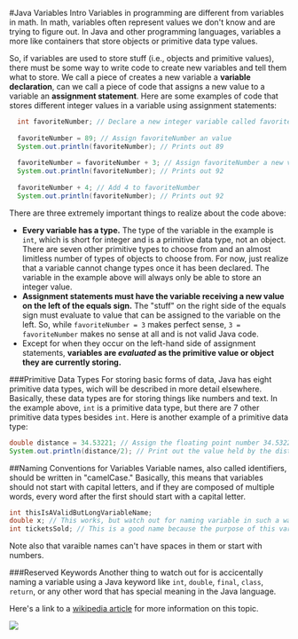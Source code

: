 #Java Variables Intro
Variables in programming are different from variables in math. In math, variables often represent values we don't know and are trying to figure out. In Java and other programming languages, variables a more like containers that store objects or primitive data type values.

So, if variables are used to store stuff (i.e., objects and primitive values), there must be some way to write code to create new variables and tell them what to store. We call a piece of creates a new variable a **variable declaration**, can we call a piece of code that assigns a new value to a variable an **assignment statement**. Here are some examples of code that stores different integer values in a variable using assignment statements:

```java
  int favoriteNumber; // Declare a new integer variable called favoriteNumber
  
  favoriteNumber = 89; // Assign favoriteNumber an value
  System.out.println(favoriteNumber); // Prints out 89
  
  favoriteNumber = favoriteNumber + 3; // Assign favoriteNumber a new value.
  System.out.println(favoriteNumber); // Prints out 92
  
  favoriteNumber + 4; // Add 4 to favoriteNumber
  System.out.println(favoriteNumber); // Prints out 92
```

There are three extremely important things to realize about the code above:

* **Every variable has a type.** The type of the variable in the example is `int`, which is short for integer and is a primitive data type, not an object. There are seven other primitive types to choose from and an almost limitless number of types of objects to choose from. For now, just realize that a variable cannot change types once it has been declared. The variable in the example above will always only be able to store an integer value.
* **Assignment statements must have the variable receiving a new value on the left of the equals sign.** The "stuff" on the right side of the equals sign must evaluate to value that can be assigned to the variable on the left. So, while `favoriteNumber = 3` makes perfect sense, `3 = favoriteNumber` makes no sense at all and is not valid Java code.
* Except for when they occur on the left-hand side of assignment statements, **variables are *evaluated* as the primitive value or object they are currently storing.**

###Primitive Data Types
For storing basic forms of data, Java has eight primitive data types, wich will be described in more detail elsewhere. Basically, these data types are for storing things like numbers and text. In the example above, `int` is a primitive data type, but there are 7 other primitive data types besides `int`. Here is another example of a primitive data type:

```java
double distance = 34.53221; // Assign the floating point number 34.53221 to the distance variable
System.out.println(distance/2); // Print out the value held by the distance variable divided by two
```

##Naming Conventions for Variables
Variable names, also called identifiers, should be written in "camelCase." Basically, this means that variables should not start with capital letters, and if they are composed of multiple words, every word after the first should start with a capital letter.

```java
int thisIsAValidButLongVariableName;
double x; // This works, but watch out for naming variable in such a way that their purpose is unclear.
int ticketsSold; // This is a good name because the purpose of this variable is clear.
```

Note also that varaible names can't have spaces in them or start with numbers.

###Reserved Keywords
Another thing to watch out for is accicentally naming a variable using a Java keyword like `int`, `double`, `final`, `class`, `return`, or any other word that has special meaning in the Java language.

Here's a link to a [wikipedia article](http://en.wikipedia.org/wiki/Java_syntax#Identifier) for more information on this topic.

![](http://christensenacademy.org/img/signature.png)
